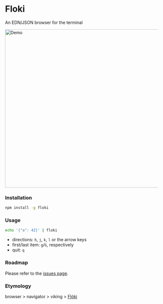 # Floki

An EDN/JSON browser for the terminal

<img src="https://user-images.githubusercontent.com/3226564/50401816-89bf5b00-0778-11e9-9e98-8208e2bebd3e.gif"
     alt="Demo"
     width=520 />

### Installation

```sh
npm install -g floki
```

### Usage

```sh
echo '{"a": 42}' | floki
```

- directions: `h`, `j`, `k`, `l` or the arrow keys
- first/last item: `g`/`G`, respectively
- quit: `q`

### Roadmap

Please refer to the [issues page](https://github.com/denisidoro/floki/issues).

### Etymology

browser > navigator > viking > [Flóki](https://en.wikipedia.org/wiki/Hrafna-Fl%C3%B3ki_Vilger%C3%B0arson)
